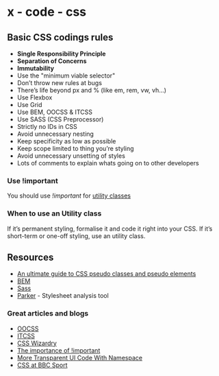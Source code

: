 # x - code - css

## Basic CSS codings rules

*   **Single Responsibility Principle**
*   **Separation of Concerns**
*   **Immutability**
*   Use the "minimum viable selector"
*   Don’t throw new rules at bugs
*   There’s life beyond px and % (like em, rem, vw, vh...)
*   Use Flexbox
*   Use Grid
*   Use BEM, OOCSS & ITCSS
*   Use SASS (CSS Preprocessor)
*   Strictly no IDs in CSS
*   Avoid unnecessary nesting
*   Keep specificity as low as possible
*   Keep scope limited to thing you’re styling
*   Avoid unnecessary unsetting of styles
*   Lots of comments to explain whats going on to other developers

### Use !important

You should use *!important* for [utility classes](http://csswizardry.com/2015/03/more-transparent-ui-code-with-namespaces/#the-namespaces)

### When to use an Utility class

If it’s permanent styling, formalise it and code it right into your CSS. If
it’s short-term or one-off styling, use an utility class.

## Resources

*   [An ultimate guide to CSS pseudo classes and pseudo elements](https://www.smashingmagazine.com/2016/05/an-ultimate-guide-to-css-pseudo-classes-and-pseudo-elements/)
*   [BEM](https://en.bem.info/)
*   [Sass](http://sass-lang.com/)
*   [Parker](https://github.com/katiefenn/parker/) - Stylesheet analysis tool

### Great articles and blogs

*   [OOCSS](http://www.stubbornella.org/content/2010/06/25/the-media-object-saves-hundreds-of-lines-of-code/)
*   [ITCSS](http://www.creativebloq.com/web-design/manage-large-scale-web-projects-new-css-architecture-itcss-41514731)
*   [CSS Wizardry](http://csswizardry.com/)
*   [The importance of !important](http://csswizardry.com/2016/05/the-importance-of-important/)
*   [More Transparent UI Code With Namespace](http://csswizardry.com/2015/03/more-transparent-ui-code-with-namespaces/)
*   [CSS at BBC Sport](https://medium.com/@shaunbent/css-at-bbc-sport-part-1-bab546184e66#.mbtvlw6oq)
